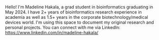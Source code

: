 Hello! I'm Madeline Hakala, a grad student in bioinformatics graduating in May 2024. I have 2+ years of bioinformatics research experience in academia as well as 1.5+ years in the corporate biotechnology/medical devices world. I'm using this space to document my original research and personal projects. You can connect with me via LinkedIn: https://www.linkedin.com/in/madeline-hakala/
